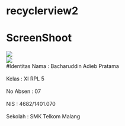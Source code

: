 # recyclerview2
# ScreenShoot<br>
<img src="https://i.imgsafe.org/32641cd0fe.png"><br>
<img src="https://i.imgsafe.org/326425c759.png"><br>
#Identitas
Nama  : Bacharuddin Adieb Pratama<br><br>
Kelas : XI RPL 5<br><br>
No Absen : 07<br><br>
NIS : 4682/1401.070<br><br>
Sekolah : SMK Telkom Malang<br><br>
